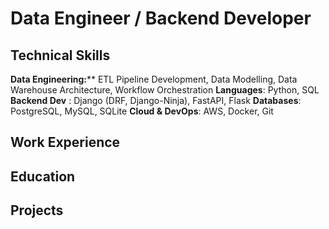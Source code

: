 # Data Engineer / Backend Developer

## Technical Skills

**Data Engineering:**** ETL Pipeline Development, Data Modelling, Data Warehouse Architecture, Workflow Orchestration
**Languages**: Python, SQL
**Backend Dev** : Django (DRF, Django-Ninja), FastAPI, Flask
**Databases**: PostgreSQL, MySQL, SQLite
**Cloud & DevOps**: AWS, Docker, Git

## Work Experience

## Education

## Projects
